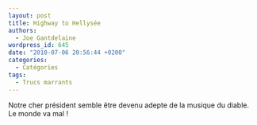 ```yaml
---
layout: post
title: Highway to Hellysée
authors:
  - Joe Gantdelaine
wordpress_id: 645
date: "2010-07-06 20:56:44 +0200"
categories:
  - Catégories
tags:
  - Trucs marrants
---
```


Notre cher président semble être devenu adepte de la musique du diable. Le monde
va mal !
